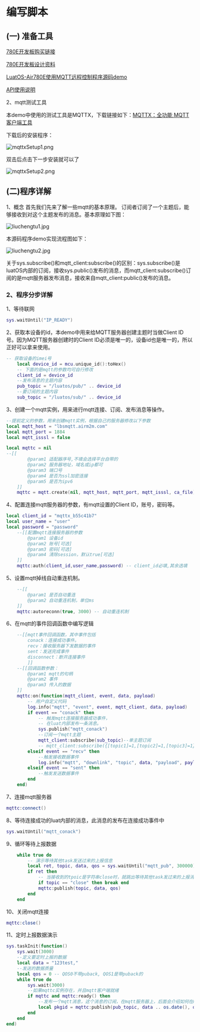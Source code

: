 # 编写脚本

## (一) 准备工具

[780E开发板购买链接](https://item.taobao.com/item.htm?spm=a21n57.1.item.2.3380523c235eiN&priceTId=2147811b17245554816554545e39d2&utparam={"aplus_abtest":"82a3183aeeb4f8b0b7fdcf18a3b3589e"}&id=724722276597&ns=1&abbucket=10&skuId=5208106143672&pisk=f96-9wOXSr4uTqVhFgNDK2yI-QZ0jTIzraSsKeYoOZQAAED34LVepwLA8UAkFUDppMQF-wIU4HTCRwLhZS2G4gJedPYLIRjzf6RHLaLIFKZBbhi7e-V0VgJedynmd52O4NHuWs4JOopXvHgWdvOIhoKHx49BPBgjGhTXRp9CREtX4hhIPQMWcxMH1uLqV3HdOYqo4LeY1vDhHnae5gFxB3XX2P8C2EUU8tBwwFsWkvagQ7U9JEW_oSIVG__k0weTkp7VOwtdlqaHaM1Ak3QuW28hUgXprgF7zip2yaORMlGyDiXRv6OYV8sveUdGHQoIwLCCz9dPwDrNcL_V_FR7gr-AEOAp7I3bPijvPCCdrrkBr1IfkCXmoAvFu6_BvZgR4gXGBgBnSFKnNoExTXRWmu1ITDde6OPkDFqWNXletn-vSoExOXgZFnLgVxlETIRF.)

[780E开发板设计资料](https://cdn.openluat-luatcommunity.openluat.com/attachment/20240819170318674_Air780E_硬件设计手册_V1.3.3.pdf)

[LuatOS-Air780E使用MQTT远程控制程序源码demo](https://gitee.com/openLuat/LuatOS-Air780E/tree/master/demo/Air780E的LuatOS开发快速入门文档适配demo/6.通过Air780E的MQTT的连接实现远程控制)

[API使用说明](https://wiki.luatos.com/api/mqtt.html)

2、mqtt测试工具

本demo中使用的测试工具是MQTTX，下载链接如下：[MQTTX：全功能 MQTT 客户端工具](https://mqttx.app/zh)

下载后的安装程序：

![mqttxSetup1.png](./image/mqttxSetup1.png)

双击后点击下一步安装就可以了

![mqttxSetup2.png](./image/mqttxSetup2.png)

## (二)程序详解
1、概念
首先我们先来了解一些mqtt的基本原理。
订阅者订阅了一个主题后，能够接收到对这个主题发布的消息。基本原理如下图：

![liuchengtu1.jpg](./image/liuchengtu1.jpg)

本源码程序demo实现流程图如下：

![liuchengtu2.jpg](./image/liuchengtu2.jpg)

关于sys.subscribe()和mqtt_client:subscribe()的区别：sys.subscribe()是luatOS内部的订阅，接收sys.public()发布的消息，而mqtt_client:subscribe()订阅的是mqtt服务器发布消息，接收来自mqtt_client:public()发布的消息。

### 2、程序分步详解

1、等待联网

```Lua
sys.waitUntil("IP_READY")
```

2、获取本设备的id，本demo中用来给MQTT服务器创建主题时当做Client ID号。因为MQTT服务器创建时的Client ID必须是唯一的，设备id也是唯一的，所以正好可以拿来使用。

```Lua
-- 获取设备的imei号
    local device_id = mcu.unique_id():toHex()
    -- 下面的是mqtt的参数均可自行修改
    client_id = device_id
    --发布消息的主题内容
    pub_topic = "/luatos/pub/" .. device_id
    --要订阅的主题内容
    sub_topic = "/luatos/sub/" .. device_id
```

3、创建一个mqtt实例，用来进行mqtt连接、订阅、发布消息等操作。

```Lua
--提前定义的参数，用来创建mqtt实例，根据自己的服务器修改以下参数
local mqtt_host = "lbsmqtt.airm2m.com"
local mqtt_port = 1884
local mqtt_isssl = false

local mqttc = nil
--[[
        @param1 适配器序号,不填会选择平台自带的
        @param2 服务器地址，域名或ip都可
        @param3 端口号
        @param4 是否为ssl加密连接
        @param5 是否为ipv6
    ]]
    mqttc = mqtt.create(nil, mqtt_host, mqtt_port, mqtt_isssl, ca_file)
```

4、配置连接mqtt服务器的参数，有mqtt设置的Client ID，账号，密码等。

```Lua
local client_id = "mqttx_b55c41b7"
local user_name = "user"
local password = "password"
    --[[配置mqtt连接服务器的参数
        @param1 设备id
        @param2 账号[可选]
        @param3 密码[可选]
        @param4 清除session，默认true[可选]
    ]]
    mqttc:auth(client_id,user_name,password) -- client_id必填,其余选填
```

5、设置mqtt掉线自动重连机制。

```Lua
    --[[
        @param1 是否自动重连
        @param2 自动重连机制，单位ms
    ]]
    mqttc:autoreconn(true, 3000) -- 自动重连机制
```

6、在mqtt的事件回调函数中编写逻辑

```Lua
    --[[mqtt事件回调函数，其中事件包括
        conack：连接成功事件。
        recv：接收服务器下发数据的事件
        sent：发送完成事件
        disconnect：断开连接事件
        ]]
    --[[回调函数参数：
        @param1 mqtt的句柄
        @param2 事件
        @param3 传入的数据
    ]]
    mqttc:on(function(mqtt_client, event, data, payload)
        -- 用户自定义代码
        log.info("mqtt", "event", event, mqtt_client, data, payload)
        if event == "conack" then
            -- 触发mqtt连接服务器成功事件，
            -- 在luat内部发布一条消息。
            sys.publish("mqtt_conack")
            --订阅一个mqtt主题
            mqtt_client:subscribe(sub_topic)--单主题订阅
            -- mqtt_client:subscribe({[topic1]=1,[topic2]=1,[topic3]=1})--多主题订阅
        elseif event == "recv" then
            --触发接收数据事件
            log.info("mqtt", "downlink", "topic", data, "payload", payload)
        elseif event == "sent" then
            --触发发送数据事件
        end
    end)
```

7、连接mqtt服务器

```Lua
mqttc:connect()
```

8、等待连接成功的luat内部的消息，此消息的发布在连接成功事件中

```Lua
sys.waitUntil("mqtt_conack")
```

9、循环等待上报数据

```Lua
    while true do
        -- 演示等待其他task发送过来的上报信息
        local ret, topic, data, qos = sys.waitUntil("mqtt_pub", 300000)
        if ret then
            -- 当接收到的tpoic是字符串close时，就跳出等待其他task发过来的上报消息的循环
            if topic == "close" then break end
            mqttc:publish(topic, data, qos)
        end
    end
```

10、关闭mqtt连接

```Lua
mqttc:close()
```

11、定时上报数据演示

```Lua
sys.taskInit(function()
    sys.wait(3000)
    --定义要定时上报的数据
    local data = "123test,"
    --发送的数据质量
    local qos = 0 -- QOS0不带puback, QOS1是带puback的
    while true do
        sys.wait(3000)
        --如果mqttc实例存在，并且mqtt客户端就绪
        if mqttc and mqttc:ready() then
            --发布一个mqtt消息，这个消息的订阅，在mqtt服务器上，后面会介绍如何在mqtt服务器上订阅
            local pkgid = mqttc:publish(pub_topic, data .. os.date(), qos)
        end
    end
end)
```


